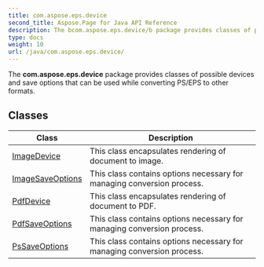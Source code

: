 ```yaml
---
title: com.aspose.eps.device
second_title: Aspose.Page for Java API Reference
description: The bcom.aspose.eps.device/b package provides classes of possible devices and save options that can be used while converting PS/EPS to other formats.
type: docs
weight: 10
url: /java/com.aspose.eps.device/
---
```


The **com.aspose.eps.device** package provides classes of possible devices and save options that can be used while converting PS/EPS to other formats.


## Classes

| Class | Description |
| --- | --- |
| [ImageDevice](../com.aspose.eps.device/imagedevice) | This class encapsulates rendering of document to image. |
| [ImageSaveOptions](../com.aspose.eps.device/imagesaveoptions) | This class contains options necessary for managing conversion process. |
| [PdfDevice](../com.aspose.eps.device/pdfdevice) | This class encapsulates rendering of document to PDF. |
| [PdfSaveOptions](../com.aspose.eps.device/pdfsaveoptions) | This class contains options necessary for managing conversion process. |
| [PsSaveOptions](../com.aspose.eps.device/pssaveoptions) | This class contains options necessary for managing conversion process. |
